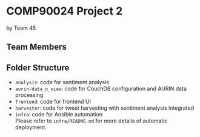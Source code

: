 # COMP90024 Project 2

by Team 45

## Team Members



## Folder Structure

- `analysis`: code for sentiment analysis
- `aurin-data_n_view`: code for CouchDB configuration and AURIN data processing
- `frontend`: code for frontend UI
- `harvester`: code for tweet harvesting with sentiment analysis integrated
- `infra`: code for Ansible automation  
  Please refer to `infra/README.md` for more details of automatic deployment. 